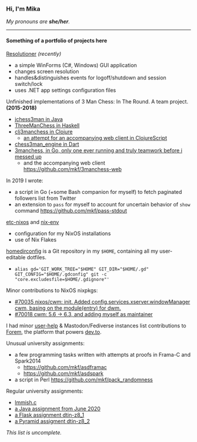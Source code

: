 ### Hi, I'm Mika

*My pronouns are __she/her__.*

-----

#### Something of a portfolio of projects here

[Resolutioner](https://github.com/mkf/Resolutioner) _(recently)_
 * a simple WinForms (C#, Windows) GUI application
 * changes screen resolution
 * handles&distinguishes events for logoff/shutdown and session switch/lock
 * uses .NET app settings configuration files

Unfinished implementations of 3 Man Chess: In The Round. A team project. **(2015-2018)**
 * [jchess3man in Java](https://github.com/mkf/jchess3man)
 * [ThreeManChess in Haskell](https://github.com/mkf/ThreeManChess)
 * [clj3manchess in Clojure](https://github.com/mkf/clj3manchess)
   * [an attempt for an accompanying web client in ClojureScript](https://github.com/mkf/chess3man-web)
 * [chess3man_engine in Dart](https://github.com/mkf/chess3man_engine)
 * [3manchess, in Go, only one ever running and truly teamwork before i messed up](https://github.com/mkf/3manchess)
   * and the accompanying web client https://github.com/mkf/3manchess-web

In 2019 I wrote:
 * a script in Go (+some Bash companion for myself) to fetch paginated followers list from Twitter
 * an extension to `pass` for myself to account for uncertain behavior of `show` command https://github.com/mkf/pass-stdout

[etc-nixos](https://github.com/mkf/etc-nixos) and [nix-env](https://github.com/mkf/nix-env)
 * configuration for my NixOS installations
 * use of Nix Flakes

[homedirconfig](https://github.com/homedirconfig) is a Git repository in my `$HOME`, containing all my user-editable dotfiles.
 * `alias gd='GIT_WORK_TREE="$HOME" GIT_DIR="$HOME/.gd" GIT_CONFIG="$HOME/.gdconfig" git -c "core.excludesfile=$HOME/.gdignore"'`

Minor contributions to NixOS nixpkgs:
 * [\#70035 nixos/cwm: init. Added config.services.xserver.windowManager cwm, basing on the module(entry) for dwm.](https://github.com/NixOS/nixpkgs/pull/70035)
 * [\#70018 cwm: 5.6 -> 6.3, and adding myself as maintainer](https://github.com/NixOS/nixpkgs/pull/70018)

I had minor [user-help](https://github.com/forem/forem/pull/5736) & Mastodon/Fediverse instances list contributions to [Forem](https://github.com/forem/forem), the platform that powers [dev.to](https://dev.to).

Unusual university assignments:
 * a few programming tasks written with attempts at proofs in Frama-C and Spark2014
   * https://github.com/mkf/asdframac
   * https://github.com/mkf/asdspark
 * a script in Perl https://github.com/mkf/pack_randomness

Regular university assignments:
 * [lmmish.c](https://github.com/mkf/lmmish.c)
 * [a Java assignment from June 2020](https://github.com/mkf/POB-peselset)
 * [a Flask assignment dtin-z8_1](https://github.com/mkf/dtin-z8_1)
 * [a Pyramid assigment dtin-z8_2](https://github.com/mkf/dtin-z8_2)

*This list is uncomplete.*

<!--
**mkf/mkf** is a ✨ _special_ ✨ repository because its `README.md` (this file) appears on your GitHub profile.

Here are some ideas to get you started:

- 🔭 I’m currently working on ...
- 🌱 I’m currently learning ...
- 👯 I’m looking to collaborate on ...
- 🤔 I’m looking for help with ...
- 💬 Ask me about ...
- 📫 How to reach me: ...
- 😄 Pronouns: ...
- ⚡ Fun fact: ...
-->
